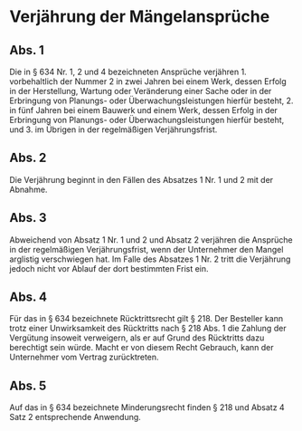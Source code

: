 # Verjährung der Mängelansprüche



## Abs. 1

 Die in § 634 Nr. 1, 2 und 4 bezeichneten Ansprüche verjähren  1.
 vorbehaltlich der Nummer 2 in zwei Jahren bei einem Werk, dessen Erfolg in der Herstellung, Wartung oder Veränderung einer Sache oder in der Erbringung von Planungs- oder Überwachungsleistungen hierfür besteht,
 2.
 in fünf Jahren bei einem Bauwerk und einem Werk, dessen Erfolg in der Erbringung von Planungs- oder Überwachungsleistungen hierfür besteht, und
 3.
 im Übrigen in der regelmäßigen Verjährungsfrist.


## Abs. 2

 Die Verjährung beginnt in den Fällen des Absatzes 1 Nr. 1 und 2 mit der Abnahme.

## Abs. 3

 Abweichend von Absatz 1 Nr. 1 und 2 und Absatz 2 verjähren die Ansprüche in der regelmäßigen Verjährungsfrist, wenn der Unternehmer den Mangel arglistig verschwiegen hat. Im Falle des Absatzes 1 Nr. 2 tritt die Verjährung jedoch nicht vor Ablauf der dort bestimmten Frist ein.

## Abs. 4

 Für das in § 634 bezeichnete Rücktrittsrecht gilt § 218. Der Besteller kann trotz einer Unwirksamkeit des Rücktritts nach § 218 Abs. 1 die Zahlung der Vergütung insoweit verweigern, als er auf Grund des Rücktritts dazu berechtigt sein würde. Macht er von diesem Recht Gebrauch, kann der Unternehmer vom Vertrag zurücktreten.

## Abs. 5

 Auf das in § 634 bezeichnete Minderungsrecht finden § 218 und Absatz 4 Satz 2 entsprechende Anwendung. 

